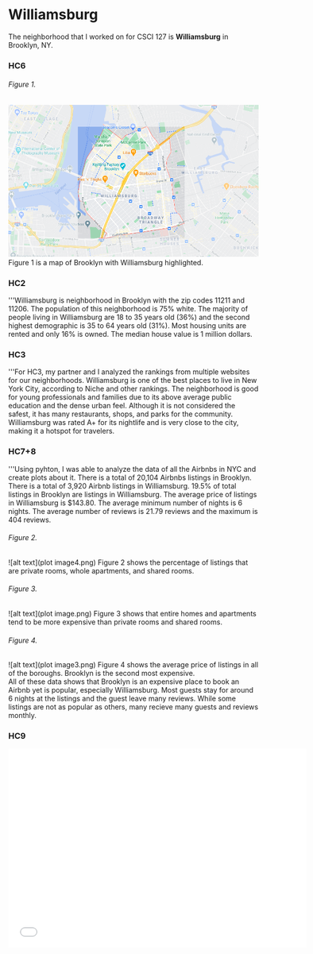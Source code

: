# Williamsburg

The neighborhood that I worked on for CSCI 127 is **Williamsburg** in Brooklyn, NY. 


### HC6
###### Figure 1.
![alt text](williamsburg2.png)
Figure 1 is a map of Brooklyn with Williamsburg highlighted.  

### HC2
'''Williamsburg is neighborhood in Brooklyn with the zip codes 11211 and 11206. The population of this neighborhood is 75% white. The majority of people living in Williamsburg are 18 to 35 years old (36%) and the second highest demographic is 35 to 64 years old (31%). Most housing units are rented and only 16% is owned. The median house value is 1 million dollars.

### HC3
'''For HC3, my partner and I analyzed the rankings from multiple websites for our neighborhoods. Williamsburg is one of the best places to live in New York City, according to Niche and other rankings. The neighborhood is good for young professionals and families due to its above average public education and the dense urban feel. Although it is not considered the safest, it has many restaurants, shops, and parks for the community. Williamsburg was rated A+ for its nightlife and is very close to the city, making it a hotspot for travelers.

### HC7+8
'''Using pyhton, I was able to analyze the data of all the Airbnbs in NYC and create plots about it. There is a total of 20,104 Airbnbs listings in Brooklyn. There is a total of 3,920 Airbnb listings in Williamsburg. 19.5% of total listings in Brooklyn are listings in Williamsburg. The average price of listings in Williamsburg is $143.80. The average minimum number of nights is 6 nights. The average number of reviews is 21.79 reviews and the maximum is 404 reviews.
###### Figure 2.
![alt text](plot image4.png)
Figure 2 shows the percentage of listings that are private rooms, whole apartments, and shared rooms.
###### Figure 3.
![alt text](plot image.png)
Figure 3 shows that entire homes and apartments tend to be more expensive than private rooms and shared rooms.
###### Figure 4.
![alt text](plot image3.png)
Figure 4 shows the average price of listings in all of the boroughs. Brooklyn is the second most expensive.  
All of these data shows that Brooklyn is an expensive place to book an Airbnb yet is popular, especially Williamsburg. Most guests stay for around 6 nights at the listings and the guest leave many reviews. While some listings are not as popular as others, many recieve many guests and reviews monthly.

### HC9
<dl>
<iframe src="AirbnbWilliamsburg.html" width="600" height="400" frameborder="0" frameborder="0" marginwidth="0" marginheight="0" allowfullscreen></iframe>
</dl>

